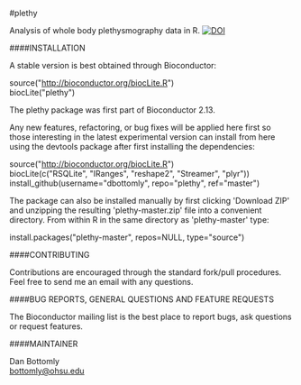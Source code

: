 #plethy


Analysis of whole body plethysmography data in R. [![DOI](https://zenodo.org/badge/doi/10.5281/zenodo.12570.png)](http://dx.doi.org/10.5281/zenodo.12570)

####INSTALLATION

A stable version is best obtained through Bioconductor:

source("http://bioconductor.org/biocLite.R")  
biocLite("plethy")

The plethy package was first part of Bioconductor 2.13.

Any new features, refactoring, or bug fixes will be applied here first so those interesting in the latest
experimental version can install from here using the devtools package after first installing the dependencies:

source("http://bioconductor.org/biocLite.R")  
biocLite(c("RSQLite", "IRanges", "reshape2", "Streamer", "plyr"))  
install_github(username="dbottomly", repo="plethy", ref="master")

The package can also be installed manually by first clicking 'Download ZIP' and unzipping the resulting 'plethy-master.zip'
file into a convenient directory.  From within R in the same directory as 'plethy-master' type:

install.packages("plethy-master", repos=NULL, type="source")

####CONTRIBUTING

Contributions are encouraged through the standard fork/pull procedures.  Feel free to send me an email with any 
questions.

####BUG REPORTS, GENERAL QUESTIONS AND FEATURE REQUESTS

The Bioconductor mailing list is the best place to report bugs, ask questions or request features.

####MAINTAINER

Dan Bottomly  
bottomly@ohsu.edu
